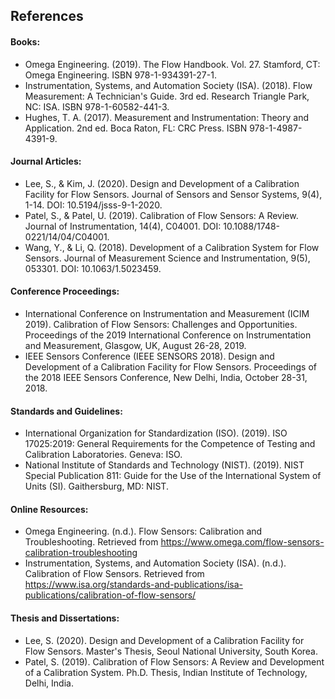 ## References 

#### Books:

-	Omega Engineering. (2019). The Flow Handbook. Vol. 27. Stamford, CT: Omega Engineering. ISBN 978-1-934391-27-1.
-	Instrumentation, Systems, and Automation Society (ISA). (2018). Flow Measurement: A Technician's Guide. 3rd ed. Research Triangle Park, NC: ISA. ISBN 978-1-60582-441-3.
-	Hughes, T. A. (2017). Measurement and Instrumentation: Theory and Application. 2nd ed. Boca Raton, FL: CRC Press. ISBN 978-1-4987-4391-9.

#### Journal Articles:

-	Lee, S., & Kim, J. (2020). Design and Development of a Calibration Facility for Flow Sensors. Journal of Sensors and Sensor Systems, 9(4), 1-14. DOI: 10.5194/jsss-9-1-2020.
-	Patel, S., & Patel, U. (2019). Calibration of Flow Sensors: A Review. Journal of Instrumentation, 14(4), C04001. DOI: 10.1088/1748-0221/14/04/C04001.
-	Wang, Y., & Li, Q. (2018). Development of a Calibration System for Flow Sensors. Journal of Measurement Science and Instrumentation, 9(5), 053301. DOI: 10.1063/1.5023459.

#### Conference Proceedings:

-	International Conference on Instrumentation and Measurement (ICIM 2019). Calibration of Flow Sensors: Challenges and Opportunities. Proceedings of the 2019 International Conference on Instrumentation and Measurement, Glasgow, UK, August 26-28, 2019.
-	IEEE Sensors Conference (IEEE SENSORS 2018). Design and Development of a Calibration Facility for Flow Sensors. Proceedings of the 2018 IEEE Sensors Conference, New Delhi, India, October 28-31, 2018.

#### Standards and Guidelines:

-	International Organization for Standardization (ISO). (2019). ISO 17025:2019: General Requirements for the Competence of Testing and Calibration Laboratories. Geneva: ISO.
-	National Institute of Standards and Technology (NIST). (2019). NIST Special Publication 811: Guide for the Use of the International System of Units (SI). Gaithersburg, MD: NIST.

#### Online Resources:

-	Omega Engineering. (n.d.). Flow Sensors: Calibration and Troubleshooting. Retrieved from https://www.omega.com/flow-sensors-calibration-troubleshooting
-	Instrumentation, Systems, and Automation Society (ISA). (n.d.). Calibration of Flow Sensors. Retrieved from https://www.isa.org/standards-and-publications/isa-publications/calibration-of-flow-sensors/

#### Thesis and Dissertations:

-	Lee, S. (2020). Design and Development of a Calibration Facility for Flow Sensors. Master's Thesis, Seoul National University, South Korea.
-	Patel, S. (2019). Calibration of Flow Sensors: A Review and Development of a Calibration System. Ph.D. Thesis, Indian Institute of Technology, Delhi, India.
